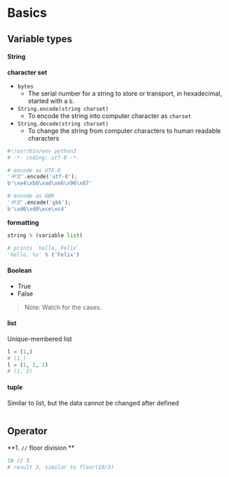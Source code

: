 Basics
======

Variable types
--------------

#### String

**character set**

- `bytes` 
    - The serial number for a string to store or transport, in hexadecimal, started with a `b`.
- `String.encode(string charset)` 
    - To encode the string into computer character as `charset`
- `String.decode(string charset)`
    - To change the string from computer characters to human readable characters


```python
#!/usr/bin/env python3
# -*- coding: utf-8 -*-

# encode as UTF-8
'中文'.encode('utf-8');
b'\xe4\xb8\xad\xe6\x96\x87'

# encode as GBK
'中文'.encode('gbk');
b'\xd6\xd0\xce\xc4'
```

**formatting**

```python
string % (variable list)

# prints `hello, Felix`
'hello, %s' % ('Felix')
```

#### Boolean

- True
- False

> Note: Watch for the cases.

#### list

Unique-membered list

```python
l = (1,)
# (1,)
l = (1, 1, 2)
# (1, 2)
```

#### tuple

Similar to list, but the data cannot be changed after defined

```python

```

Operator
--------

**1. `//` floor division **

```python
10 // 3
# result 3, similar to floor(10/3)
```
